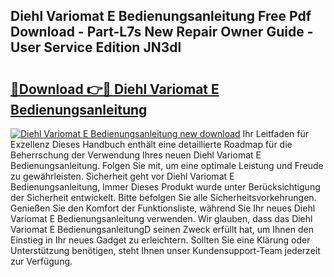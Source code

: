 ## Diehl Variomat E Bedienungsanleitung Free Pdf Download - Part-L7s New Repair Owner Guide - User Service Edition JN3dl

# <h2><a href="http://df0kp0m.blite.top/?on=Diehl+Variomat+E+Bedienungsanleitung">🔗Download 👉🔴 Diehl Variomat E Bedienungsanleitung</a></h2>

[![Diehl Variomat E Bedienungsanleitung new download](https://i.imgur.com/lujVjoI.png)](http://df0kp0m.blite.top/?on=Diehl+Variomat+E+Bedienungsanleitung)
Ihr Leitfaden für Exzellenz Dieses Handbuch enthält eine detaillierte Roadmap für die Beherrschung der Verwendung Ihres neuen Diehl Variomat E Bedienungsanleitung. Folgen Sie mit, um eine optimale Leistung und Freude zu gewährleisten. Sicherheit geht vor Diehl Variomat E Bedienungsanleitung, Immer Dieses Produkt wurde unter Berücksichtigung der Sicherheit entwickelt. Bitte befolgen Sie alle Sicherheitsvorkehrungen. Genießen Sie den Komfort der Funktionsliste, während Sie Ihr neues Diehl Variomat E Bedienungsanleitung verwenden. Wir glauben, dass das Diehl Variomat E BedienungsanleitungD seinen Zweck erfüllt hat, um Ihnen den Einstieg in Ihr neues Gadget zu erleichtern. Sollten Sie eine Klärung oder Unterstützung benötigen, steht Ihnen unser Kundensupport-Team jederzeit zur Verfügung.
